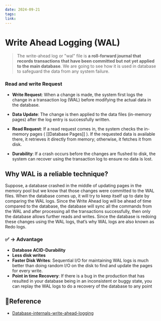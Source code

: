 ```yaml
---
date: 2024-09-21
tags: 
link:
---
```


# Write Ahead Logging (WAL)

> The write-ahead log or "wal" file is **a roll-forward journal that records transactions that have been committed but not yet applied to the main database**. We are going to see how it is used in database to safeguard the data from any system failure.

### Read and write Request 

- **Write Request**: When a change is made, the system first logs the change in a transaction log (WAL) before modifying the actual data in the database.
    
- **Data Update**: The change is then applied to the data files (in-memory pages) after the log entry is successfully written.
    
- **Read Request**: If a read request comes in, the system checks the in-memory pages ( [[Database Pages]] ). If the requested data is available there, it retrieves it directly from memory; otherwise, it fetches it from disk.
    
- **Durability**: If a crash occurs before the changes are flushed to disk, the system can recover using the transaction log to ensure no data is lost.

## Why WAL is a reliable technique?

Suppose, a database crashed in the middle of updating pages in the memory pool but we know that those changes were committed to the WAL files. When the database comes up, it will try to keep itself up to date by comparing the WAL logs. Since the Write Ahead log will be ahead of time compared to the database, the database will sync all the commands from the WAL and after processing all the transactions successfully, then only the database allows further reads and writes. Since the database is redoing these changes using the WAL logs, that’s why WAL logs are also known as Redo logs.

### ✅ -> Advantage

- **Database ACID-Durability**
- **Less disk writes**
- **Faster Disk Writes**: Sequential I/O for maintaining WAL logs is much better than doing random I/O on the disk to find and update the pages for every write.
- **Point in time Recovery**: If there is a bug in the production that has resulted in your database being in an inconsistent or buggy state, you can replay the WAL logs to do a recovery of the database to any point
## 🔖Reference

* [Database-internals-write-ahead-logging](https://vivekbansal.substack.com/p/database-internals-write-ahead-logging)



